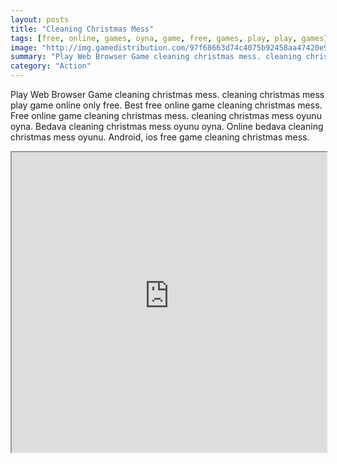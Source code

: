 ```yaml
---
layout: posts
title: "Cleaning Christmas Mess"
tags: [free, online, games, oyna, game, free, games, play, play, games]
image: "http://img.gamedistribution.com/97f68663d74c4075b92458aa47420e9f.jpg"
summary: "Play Web Browser Game cleaning christmas mess. cleaning christmas mess play game online only free. Best free online game cleaning christmas mess. Free online game cleaning christmas mess. cleaning christmas mess oyunu oyna. Bedava cleaning christmas mess oyunu oyna. Online bedava cleaning christmas mess oyunu. Android, ios free game cleaning christmas mess."
category: "Action"
---
```


Play Web Browser Game cleaning christmas mess. cleaning christmas mess play game online only free. Best free online game cleaning christmas mess. Free online game cleaning christmas mess. cleaning christmas mess oyunu oyna. Bedava cleaning christmas mess oyunu oyna. Online bedava cleaning christmas mess oyunu. Android, ios free game cleaning christmas mess.

<iframe width="100%" height="480px;" src="http://flash.gamedistribution.com?game=97f68663d74c4075b92458aa47420e9f"></iframe>